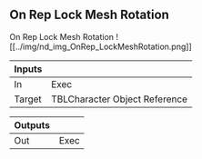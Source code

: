 ## On Rep Lock Mesh Rotation
On Rep Lock Mesh Rotation
![[../img/nd_img_OnRep_LockMeshRotation.png]]

|Inputs||
|--|--|
| In | Exec |
| Target | TBLCharacter Object Reference |

|Outputs||
|--|--|
| Out | Exec |
